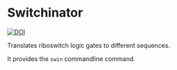 # Switchinator


[![DOI](https://zenodo.org/badge/DOI/10.5281/zenodo.7647667.svg)](https://doi.org/10.5281/zenodo.7647667)


Translates riboswitch logic gates to different sequences.

It provides the `swin` commandline command.

